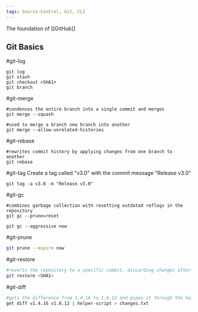 ```yaml
---
tags: Source-Control, Git, CLI
---
```

The foundation of [[GitHub]]
## Git Basics
#git-log
```SH
git log
git stash
git checkout <SHA1>
git branch
```

#git-merge
```SH
#condenses the entire branch into a single commit and merges
git merge --squash 

#used to merge a branch new branch into another
git merge --allow-unrelated-histories 
```

#git-rebase
```SH
#rewrites commit history by applying changes from one branch to another
git rebase
```

#git-tag
Create a tag called "v3.0" with the commit message "Release v3.0"
```SH
git tag -a v3.0 -m "Release v3.0" 
```

#git-gc
```SH
#combines garbage collection with resetting outdated reflogs in the repository
git gc --prune=reset

git gc --aggressive now
```

#git-prune
```sh
git prune --expire now
```

#git-restore
```sh
#reverts the repository to a specific commit, discarding changes after that commit
git restore <SHA1>
```

#git-diff
```sh
#gets the difference from 1.4.16 to 1.6.12 and pipes it through the helper and outputs it to a changes.txt file
get diff v1.4.16 v1.6.12 | helper-script > changes.txt
```


